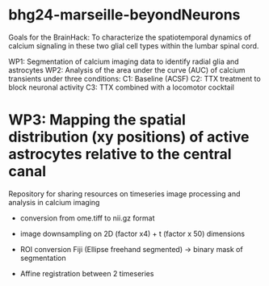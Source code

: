 # bhg24-marseille-beyondNeurons

Goals for the BrainHack:
To characterize the spatiotemporal dynamics of calcium signaling in these two glial cell types within the lumbar spinal cord.

WP1: Segmentation of calcium imaging data to identify radial glia and astrocytes
WP2: Analysis of the area under the curve (AUC) of calcium transients under three conditions:
C1: Baseline (ACSF)
C2: TTX treatment to block neuronal activity
C3: TTX combined with a locomotor cocktail
# WP3: Mapping the spatial distribution (xy positions) of active astrocytes relative to the central canal

Repository for sharing  resources on timeseries image processing and analysis in calcium imaging

- conversion from ome.tiff to nii.gz format 
  
- image downsampling on 2D (factor x4) + t (factor x 50) dimensions  

- ROI conversion Fiji (Ellipse freehand segmented) -> binary mask of segmentation 

- Affine registration between 2 timeseries
